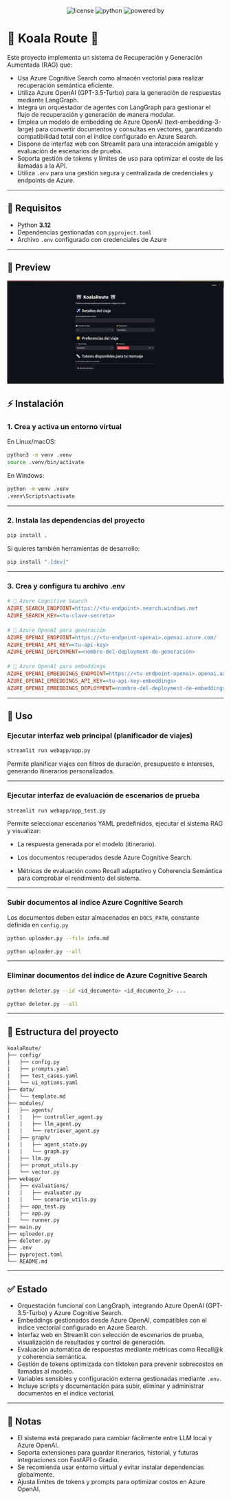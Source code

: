 <p align="center">
  <img src="https://img.shields.io/badge/License-Apache%202.0-blue.svg" alt="license" />
  <img src="https://img.shields.io/badge/Built%20with-Python%203.12-blue.svg" alt="python" />
  <img src="https://img.shields.io/badge/Powered%20by-Azure%20OpenAI%20%7C%20LangGraph%20%7C%20Streamlit-orange.svg" alt="powered by" />
</p>

# 🐨 Koala Route 🐨
Este proyecto implementa un sistema de Recuperación y Generación Aumentada (RAG) que:

- Usa Azure Cognitive Search como almacén vectorial para realizar recuperación semántica eficiente. 
- Utiliza Azure OpenAI (GPT-3.5-Turbo) para la generación de respuestas mediante LangGraph. 
- Integra un orquestador de agentes con LangGraph para gestionar el flujo de recuperación y generación de manera modular.
- Emplea un modelo de embedding de Azure OpenAI (text-embedding-3-large) para convertir documentos y consultas en vectores, garantizando compatibilidad total con el índice configurado en Azure Search.
- Dispone de interfaz web con Streamlit para una interacción amigable y evaluación de escenarios de prueba.
- Soporta gestión de tokens y límites de uso para optimizar el coste de las llamadas a la API.
- Utiliza `.env` para una gestión segura y centralizada de credenciales y endpoints de Azure.

---

## 🚀 Requisitos

- Python **3.12**  
- Dependencias gestionadas con `pyproject.toml`  
- Archivo `.env` configurado con credenciales de Azure

---

## 📸 Preview
![alt text](images/preview.png)

## ⚡ Instalación

### 1. Crea y activa un entorno virtual

En Linux/macOS:

```bash
python3 -m venv .venv
source .venv/bin/activate
```

En Windows:

```bash
python -m venv .venv
.venv\Scripts\activate
```

---

### 2. Instala las dependencias del proyecto

```bash
pip install .
```

Si quieres también herramientas de desarrollo:

```bash
pip install ".[dev]"
```

---

### 3. Crea y configura tu archivo .env

```ini
# 🔎 Azure Cognitive Search
AZURE_SEARCH_ENDPOINT=https://<tu-endpoint>.search.windows.net
AZURE_SEARCH_KEY=<tu-clave-secreta>

# 🤖 Azure OpenAI para generación
AZURE_OPENAI_ENDPOINT=https://<tu-endpoint-openai>.openai.azure.com/
AZURE_OPENAI_API_KEY=<tu-api-key>
AZURE_OPENAI_DEPLOYMENT=<nombre-del-deployment-de-generación>

# 📐 Azure OpenAI para embeddings
AZURE_OPENAI_EMBEDDINGS_ENDPOINT=https://<tu-endpoint-openai>.openai.azure.com/
AZURE_OPENAI_EMBEDDINGS_API_KEY=<tu-api-key-embeddings>
AZURE_OPENAI_EMBEDDINGS_DEPLOYMENT=<nombre-del-deployment-de-embeddings>
```

---

## 🧪 Uso

### Ejecutar interfaz web principal (planificador de viajes)

```bash
streamlit run webapp/app.py
```

Permite planificar viajes con filtros de duración, presupuesto e intereses, generando itinerarios personalizados.

---

### Ejecutar interfaz de evaluación de escenarios de prueba

```bash
streamlit run webapp/app_test.py
```

Permite seleccionar escenarios YAML predefinidos, ejecutar el sistema RAG y visualizar:

- La respuesta generada por el modelo (itinerario).

- Los documentos recuperados desde Azure Cognitive Search.

- Métricas de evaluación como Recall adaptativo y Coherencia Semántica para comprobar el rendimiento del sistema.

---

### Subir documentos al índice Azure Cognitive Search
Los documentos deben estar almacenados en ``DOCS_PATH``, constante definida en ``config.py``

```bash
python uploader.py --file info.md
```

```bash
python uploader.py --all
```

---

### Eliminar documentos del índice de Azure Cognitive Search
```bash
python deleter.py --id <id_documento> <id_documento_2> ...
```

```bash
python deleter.py --all
```
---

## 📂 Estructura del proyecto

```
koalaRoute/
├── config/
│   ├── config.py
|   ├── prompts.yaml
|   ├── test_cases.yaml
|   └── ui_options.yaml
├── data/
│   └── template.md
├── modules/
│   ├── agents/
|   |   ├── controller_agent.py
|   |   ├── llm_agent.py
|   |   └── retriever_agent.py
│   ├── graph/
|   |   ├── agent_state.py
|   |   └── graph.py
│   ├── llm.py
│   ├── prompt_utils.py
│   └── vector.py
├── webapp/
│   ├── evaluations/
|   |   ├── evaluator.py
|   |   └── scenario_utils.py
│   ├── app_test.py
│   ├── app.py
|   └── runner.py
├── main.py
├── uploader.py
├── deleter.py
├── .env
├── pyproject.toml
└── README.md
```

---

## ✅ Estado

- Orquestación funcional con LangGraph, integrando Azure OpenAI (GPT-3.5-Turbo) y Azure Cognitive Search.
- Embeddings gestionados desde Azure OpenAI, compatibles con el índice vectorial configurado en Azure Search.
- Interfaz web en Streamlit con selección de escenarios de prueba, visualización de resultados y control de generación.
- Evaluación automática de respuestas mediante métricas como Recall@k y coherencia semántica.
- Gestión de tokens optimizada con tiktoken para prevenir sobrecostos en llamadas al modelo.
- Variables sensibles y configuración externa gestionadas mediante `.env`.
- Incluye scripts y documentación para subir, eliminar y administrar documentos en el índice vectorial.

---

## 📌 Notas

- El sistema está preparado para cambiar fácilmente entre LLM local y Azure OpenAI.
- Soporta extensiones para guardar itinerarios, historial, y futuras integraciones con FastAPI o Gradio.
- Se recomienda usar entorno virtual y evitar instalar dependencias globalmente.
- Ajusta límites de tokens y prompts para optimizar costos en Azure OpenAI.